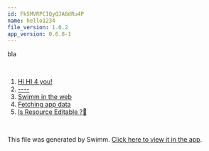 ```yaml
---
id: Fk5MVRPCIQyQJA8dRu4P
name: hello1234
file_version: 1.0.2
app_version: 0.6.8-1
---
```


<!-- Intro - Do not remove this comment -->
bla

<br/>

<!-- Steps - Do not remove this comment -->
1. [Hi HI 4 you!](http://localhost:5000/repos/DqevQ7WO43Ns6jADLIV9/docs/3RShaIcfj1byJEbWsDrY)
2. [----](http://localhost:5000/repos/DqevQ7WO43Ns6jADLIV9/docs/5LwLcq60IopU6pp7BhiG)
3. [Swimm in the web](http://localhost:5000/repos/veezvxCuzpPrRLLXWD2E/docs/FEnqEBAHprn2iRKzjf1S)
4. [Fetching app data](http://localhost:5000/repos/veezvxCuzpPrRLLXWD2E/docs/FCukTWDIx6WJmwhlR9oY)
5. [Is Resource Editable ?🤔](http://localhost:5000/repos/veezvxCuzpPrRLLXWD2E/docs/FuxDf3xs1LKfa4DgOkGs)


<br/>

This file was generated by Swimm. [Click here to view it in the app](http://localhost:5000/repos/Z2l0aHViJTNBJTNBY29uZiUzQSUzQWVkZW5oZXJtZWxpbg==/docs/Fk5MVRPCIQyQJA8dRu4P).